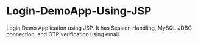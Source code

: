 # Login-DemoApp-Using-JSP

Login Demo Application using JSP. It has Session Handling, MySQL JDBC connection, and OTP verification using email.
